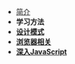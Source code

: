 * [简介](README.md)
* **学习方法**
* **[设计模式](/design-pattern/)**
* **[浏览器相关](/browser/)**
* **[深入JavaScript](/JavaScript/)**


    